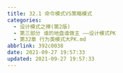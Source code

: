```yaml
---
title: 32.1 命令模式VS策略模式
categories: 
  - 设计模式之禅(第2版)
  - 第三部分 谁的地盘谁做主 ——设计模式PK
  - 第32章 行为类模式大PK.md
abbrlink: 392c0038
date: 2021-09-27 19:57:33
updated: 2021-09-27 19:57:33
---
```

